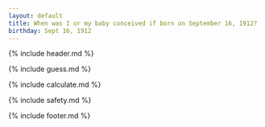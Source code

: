 ```yaml
---
layout: default
title: When was I or my baby conceived if born on September 16, 1912?
birthday: Sept 16, 1912
---
```


{% include header.md %}

{% include guess.md %}

{% include calculate.md %}

{% include safety.md %}

{% include footer.md %}



